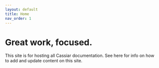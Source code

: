 ```yaml
---
layout: default
title: Home
nav_order: 1
---
```


# Great work, focused.

This site is for hosting all Cassiar documentation. See here for info on how to add and update content on this site.
